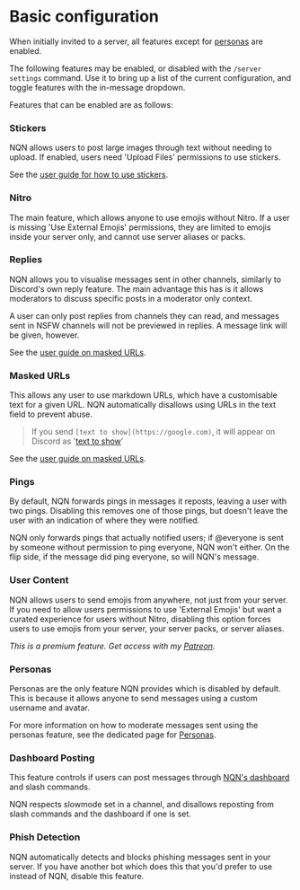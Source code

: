 # Basic configuration

When initially invited to a server, all features except for [personas](personas.md) are enabled. 

The following features may be enabled, or disabled with the `/server settings` command. 
Use it to bring up a list of the current configuration, and toggle features with the in-message dropdown.

Features that can be enabled are as follows:

### Stickers

NQN allows users to post large images through text without needing to upload.
If enabled, users need 'Upload Files' permissions to use stickers.

See the [user guide for how to use stickers](../users/stickers.md).

### Nitro

The main feature, which allows anyone to use emojis without Nitro.
If a user is missing 'Use External Emojis' permissions, they are limited to emojis inside your server only, and cannot use server aliases or packs.

### Replies

NQN allows you to visualise messages sent in other channels, similarly to Discord's own reply feature. 
The main advantage this has is it allows moderators to discuss specific posts in a moderator only context.

A user can only post replies from channels they can read, and messages sent in NSFW channels will not be previewed in replies. A message link will be given, however. 

See the [user guide on masked URLs](../users/replies.md).

### Masked URLs

This allows any user to use markdown URLs, which have a customisable text for a given URL.
NQN automatically disallows using URLs in the text field to prevent abuse.

> If you send `[text to show](https://google.com)`, it will appear on Discord as '[text to show](https://google.com)'
 
See the [user guide on masked URLs](../users/masked_urls.md).

### Pings

By default, NQN forwards pings in messages it reposts, leaving a user with two pings.
Disabling this removes one of those pings, but doesn't leave the user with an indication of where they were notified.

NQN only forwards pings that actually notified users; if @everyone is sent by someone without permission to ping everyone, NQN won't either. 
On the flip side, if the message did ping everyone, so will NQN's message.

### User Content

NQN allows users to send emojis from anywhere, not just from your server. 
If you need to allow users permissions to use 'External Emojis' but want a curated experience for users without Nitro, disabling this option forces users to use emojis from your server, your server packs, or server aliases.

*This is a premium feature. Get access with my [Patreon](https://patreon.com/NQN/membership).*

### Personas

Personas are the only feature NQN provides which is disabled by default. 
This is because it allows anyone to send messages using a custom username and avatar.

For more information on how to moderate messages sent using the personas feature, see the dedicated page for [Personas](personas.md).

### Dashboard Posting

This feature controls if users can post messages through [NQN's dashboard](https://nqn.blue/guilds) and slash commands.

NQN respects slowmode set in a channel, and disallows reposting from slash commands and the dashboard if one is set.

### Phish Detection

NQN automatically detects and blocks phishing messages sent in your server. 
If you have another bot which does this that you'd prefer to use instead of NQN, disable this feature.
